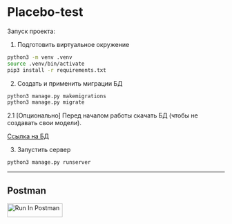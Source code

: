 # Placebo-test

Запуск проекта:

1. Подготовить виртуальное окружение

```bash
python3 -m venv .venv
source .venv/bin/activate
pip3 install -r requirements.txt
```

2. Создать и применить миграции БД

```bash
python3 manage.py makemigrations
python3 manage.py migrate
```

2.1 [Опционально] Перед началом работы скачать БД (чтобы не создавать свои модели).

[Ссылка на БД](https://file.io/sYbVX73N8pvB)

3. Запустить сервер

```bash
python3 manage.py runserver
```


---

Postman
---

[<img src="https://run.pstmn.io/button.svg" alt="Run In Postman" style="width: 128px; height: 32px;">](https://app.getpostman.com/run-collection/21066826-fff39b60-fb06-48a2-ae53-b019850e9003?action=collection%2Ffork&source=rip_markdown&collection-url=entityId%3D21066826-fff39b60-fb06-48a2-ae53-b019850e9003%26entityType%3Dcollection%26workspaceId%3D9d498819-4129-4dbf-9b0b-5ad3b5b0d539)